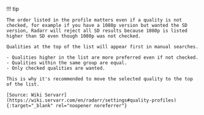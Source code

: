 !!! tip

    The order listed in the profile matters even if a quality is not checked, for example if you have a 1080p version but wanted the SD version, Radarr will reject all SD results because 1080p is listed higher than SD even though 1080p was not checked.

    Qualities at the top of the list will appear first in manual searches.

    - Qualities higher in the list are more preferred even if not checked.
    - Qualities within the same group are equal.
    - Only checked qualities are wanted.

    This is why it's recommended to move the selected quality to the top of the list.

    [Source: Wiki Servarr](https://wiki.servarr.com/en/radarr/settings#quality-profiles){:target="_blank" rel="noopener noreferrer"}
